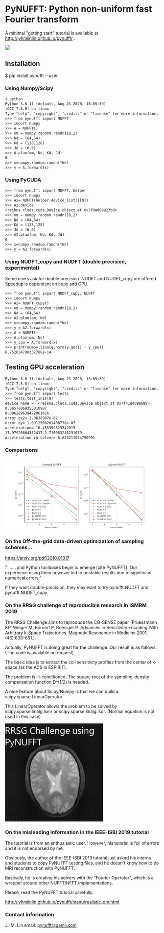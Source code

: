
# PyNUFFT: Python non-uniform fast Fourier transform

A minimal "getting start" tutorial is available at http://jyhmiinlin.github.io/pynufft/ .

![](g5738.jpeg)

## Installation

$ pip install pynufft --user


### Using Numpy/Scipy

```
$ python
Python 3.6.11 (default, Aug 23 2020, 18:05:39) 
[GCC 7.5.0] on linux
Type "help", "copyright", "credits" or "license" for more information.
>>> from pynufft import NUFFT
>>> import numpy
>>> A = NUFFT()
>>> om = numpy.random.randn(10,2)
>>> Nd = (64,64)
>>> Kd = (128,128)
>>> Jd = (6,6)
>>> A.plan(om, Nd, Kd, Jd)
0
>>> x=numpy.random.randn(*Nd)
>>> y = A.forward(x)
```

### Using PyCUDA

```
>>> from pynufft import NUFFT, helper
>>> import numpy
>>> A2= NUFFT(helper.device_list()[0])
>>> A2.device
<reikna.cluda.cuda.Device object at 0x7f9ad99923b0>
>>> om = numpy.random.randn(10,2)
>>> Nd = (64,64)
>>> Kd = (128,128)
>>> Jd = (6,6)
>>> A2.plan(om, Nd, Kd, Jd)
0
>>> x=numpy.random.randn(*Nd)
>>> y = A2.forward(x)
```

### Using NUDFT_cupy and NUDFT (double precision, experimental)

Some users ask for double precision. 
NUDFT and NUDFT_cupy are offered.
Speedup is dependent on cupy and GPU.  


```
>>> from pynufft import NUDFT_cupy, NUDFT
>>> import numpy
>>> A2= NUDFT_cupy()
>>> om = numpy.random.randn(10,2)
>>> Nd = (64,64)
>>> A2.plan(om, Nd)
>>> x=numpy.random.randn(*Nd)
>>> y = A2.forward(x)
>>> A = NUDFT()
>>> A.plan(om, Nd)
>>> y_cpu = A.forward(x)
>>> print(numpy.linalg.norm(y.get() - y_cpu))
6.752054788357788e-14
```


## Testing GPU acceleration

```
Python 3.6.11 (default, Aug 23 2020, 18:05:39) 
[GCC 7.5.0] on linux
Type "help", "copyright", "credits" or "license" for more information.
>>> from pynufft import tests
>>> tests.test_init(0)
device name =  <reikna.cluda.cuda.Device object at 0x7f41d4098688>
0.06576069355010987
0.006289639472961426
error gx2= 2.0638987e-07
error gy= 1.0912560261408778e-07
acceleration= 10.455399523742015
17.97926664352417 2.710083246231079
acceleration in solver= 6.634211944790991
```
### Comparisons

![](Figure_1.png)

### On the Off-the-grid data-driven optimization of sampling schemes...

https://arxiv.org/pdf/2010.01817

" ...... and Python toolboxes begin to emerge [cite PyNUFFT]. Our experience using them however led to unstable results due to significant numerical errors."

If they want double-precision, they may want to try pynufft.NUDFT and pynufft.NUDFT_cupy. 

### On the RRSG challenge of reproducible research in ISMRM 2019

The RRSG Challenge aims to reproduce the CG-SENSE paper (Pruessmann KP, Weiger M, Börnert P, Boesiger P. Advances in Sensitivity Encoding With Arbitrary k-Space Trajectories.
Magnetic Resonance in Medicine 2001;(46):638–651.).

Actually, PyNUFFT is doing great for the challenge. Our result is as follows. (The code is available on request)

The basic idea is to extract the coil sensitivity profiles from the center of k-space (as the ACS in ESPIRiT).

The problem is ill-conditioned. The square root of the sampling-density compensation function D^(1/2) is needed. 

A nice feature about Scipy/Numpy is that we can build a scipy.sparse.LinearOperator.

This LinearOperator allows the problem to be solved by scipy.sparse.linalg.lsmr or scipy.sparse.linalg.lsqr. (Normal equation is not used in this case)

![](with_espirit.png)

### On the misleading information in the IEEE-ISBI 2019 tutorial 
 
The tutorial is from an enthusiastic user. However, his tutorial is full of errors and it is not endorsed by me. 

Obviously, the author of the IEEE-ISBI 2019 tutorial just asked his interns and students to copy PyNUFFT testing files, and he doesn't know how to do MRI reconstruction with PyNUFFT.

Basically, he is creating his solvers with the "Fourier Operator", which is a wrapper around other NUFFT/NFFT implementations. 

Please, read the PyNUFFT tutorial carefully. 
 
http://jyhmiinlin.github.io/pynufft/manu/realistic_om.html


### Contact information
J.-M. Lin
email: pynufft@gamil.com

